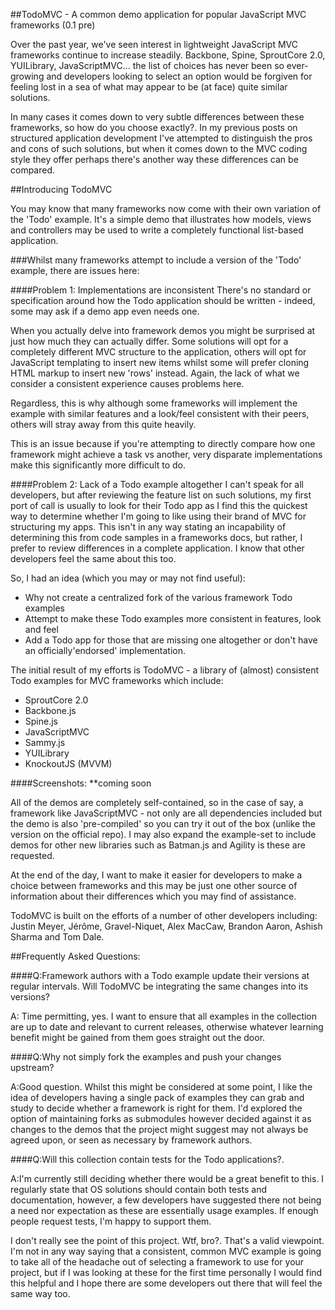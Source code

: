 ##TodoMVC - A common demo application for popular JavaScript MVC frameworks (0.1 pre)

Over the past year, we've seen interest in lightweight JavaScript MVC frameworks continue
to increase steadily. Backbone, Spine, SproutCore 2.0, YUILibrary, JavaScriptMVC...
the list of choices has never been so ever-growing and developers looking to select an 
option would be forgiven for feeling lost in a sea of what may appear to be (at face)
quite similar solutions.

In many cases it comes down to very subtle differences between these frameworks, so how 
do you choose exactly?. In my previous posts on structured application development I've
attempted to distinguish the pros and cons of such solutions, but when it comes down to
the MVC coding style they offer perhaps there's another way these differences can be 
compared.

##Introducing TodoMVC

You may know that many frameworks now come with their own variation of the 'Todo' example.
It's a simple demo that illustrates how models, views and controllers may be used to write
a completely functional list-based application. 

###Whilst many frameworks attempt to include a version of the 'Todo' example, there are issues here:

####Problem 1: Implementations are inconsistent
There's no standard or specification around how the Todo application should be written - indeed, some may ask if a demo app even needs one. 

When you actually delve into framework demos you might be surprised at just how much they can actually differ. Some solutions will opt for a completely different MVC structure to the application, others will opt for JavaScript templating to insert new items whilst some will prefer cloning HTML markup to insert new 'rows' instead. Again, the lack of what we consider a consistent experience causes problems here. 

Regardless, this is why although some frameworks will implement the example with similar features and a look/feel consistent with their peers, others will stray away from this quite heavily. 

This is an issue because if you're attempting to directly compare how one framework might achieve a task vs another, very disparate implementations make this significantly more difficult to do.



####Problem 2: Lack of a Todo example altogether
I can't speak for all developers, but after reviewing the feature list on such solutions, my first port of call is usually to look for their Todo app as I find this the quickest way to determine whether I'm going to like using their brand of MVC for structuring my apps. This isn't in any way stating an incapability of determining this from code samples in a frameworks docs, but rather, I prefer to review differences in a complete application. I know that other developers feel the same about this too.

So, I had an idea (which you may or may not find useful): 
<ul>
<li>Why not create a centralized fork of the various framework Todo examples</li>
<li>Attempt to make these Todo examples more consistent in features, look and feel</li>
<li>Add a Todo app for those that are missing one altogether or don't have an officially'endorsed' implementation.</li>
</ul>

The initial result of my efforts is TodoMVC - a library of (almost) consistent Todo examples for MVC frameworks which include:

<ul>
<li>SproutCore 2.0</li>
<li>Backbone.js</li>
<li>Spine.js</li>
<li>JavaScriptMVC</li>
<li>Sammy.js</li>
<li>YUILibrary</li>
<li>KnockoutJS (MVVM)</li>
</ul>


####Screenshots:
**coming soon

All of the demos are completely self-contained, so in the case of say, a framework like 
JavaScriptMVC - not only are all dependencies included but the demo is also 'pre-compiled'
so you can try it out of the box (unlike the version on the official repo). I may also 
expand the example-set to include demos for other new libraries such as Batman.js and Agility
is these are requested.

At the end of the day, I want to make it easier for developers to make a choice between frameworks
and this may be just one other source of information about their differences which you may find 
of assistance.

TodoMVC is built on the efforts of a number of other developers including: Justin Meyer, Jérôme, Gravel-Niquet, Alex MacCaw, Brandon Aaron, Ashish Sharma and Tom Dale.

##Frequently Asked Questions:

####Q:Framework authors with a Todo example update their versions at regular intervals. Will TodoMVC be integrating the same changes into its versions? 

A: Time permitting, yes. I want to ensure that all examples in the collection are up to date and
relevant to current releases, otherwise whatever learning benefit might be gained from them 
goes straight out the door.

####Q:Why not simply fork the examples and push your changes upstream? 

A:Good question. Whilst this might be considered at some point, I like the idea of developers having a single pack of examples they can grab and study to decide whether a framework is right for them. I'd explored the option of maintaining forks as submodules however decided against it as changes to the demos that the project might suggest may not always be agreed upon, or seen as necessary by framework authors.

####Q:Will this collection contain tests for the Todo applications?. 

A:I'm currently still deciding whether there would be a great benefit to this. I regularly state that OS solutions should contain both tests and documentation, however, a few developers have suggested there not being a need nor  expectation as these are essentially usage examples. If enough people request tests, I'm happy to support them.

I don't really see the point of this project. Wtf, bro?. That's a valid viewpoint. I'm not in any way saying that a consistent, common MVC example is going to take all of the headache out of selecting a framework to use for your project, but if I was looking at these for the first time personally I would find this helpful and I hope there are some developers out there that will feel the same way too.

